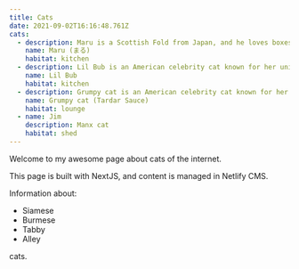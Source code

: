 ```yaml
---
title: Cats
date: 2021-09-02T16:16:48.761Z
cats:
  - description: Maru is a Scottish Fold from Japan, and he loves boxes.
    name: Maru (まる)
    habitat: kitchen
  - description: Lil Bub is an American celebrity cat known for her unique appearance.
    name: Lil Bub
    habitat: kitchen
  - description: Grumpy cat is an American celebrity cat known for her grumpy appearance.
    name: Grumpy cat (Tardar Sauce)
    habitat: lounge
  - name: Jim
    description: Manx cat
    habitat: shed
---
```

Welcome to my awesome page about cats of the internet.

This page is built with NextJS, and content is managed in Netlify CMS.

Information about:

- Siamese
- Burmese
- Tabby
- Alley

cats.
